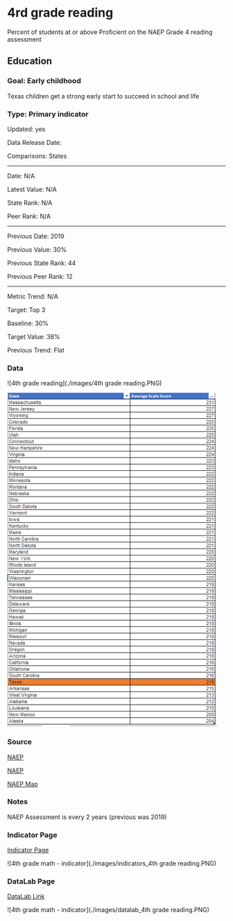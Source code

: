 # 4rd grade reading

Percent of students at or above Proficient on the NAEP Grade 4 reading assessment

## Education

### Goal: Early childhood

Texas children get a strong early start to succeed in school and life

### Type: Primary indicator

Updated: yes

Data Release Date: 

Comparisons: States

----

Date: N/A

Latest Value: N/A

State Rank: N/A

Peer Rank: N/A

----

Previous Date: 2019

Previous Value: 30%

Previous State Rank: 44

Previous Peer Rank: 12

----

Metric Trend: N/A

Target: Top 3

Baseline: 30%

Target Value: 38%

Previous Trend: Flat

<!--### Value

| Year        |  Value      | Rank        | Previous Year| Previous Value| Previous Rank  | Trend | 
| ----------- | ----------- | ----------- | ----------- | ----------- | ----------- | -----------|
|    2019     |    30%      | 42          |      2017   |   29%       |    45       |    up      | 

-->
### Data

![4th grade reading](./images/4th grade reading.PNG)

![4th grade math](./images/tx_4th_grade_reading.PNG)


### Source

[NAEP](https://www.nationsreportcard.gov/profiles/stateprofile?chort=1&sub=RED&sj=AL&sfj=NP&st=AP&year=2019R3)

[NAEP](https://www.nationsreportcard.gov/ndecore/xplore/NDE)

[NAEP Map](https://www.nationsreportcard.gov/reading/states/scores/?grade=4)

### Notes
NAEP Assessment is every 2 years (previous was 2019)


### Indicator Page

[Indicator Page](https://indicators.texas2036.org/indicator/35)

![4th grade math - indicator](./images/indicators_4th grade reading.PNG)


### DataLab Page

[DataLab Link](https://datalab.texas2036.org/igxywpc/national-assessment-of-educational-progress-naep-assessments-of-united-states?accesskey=xojlwjb)

![4th grade math - indicator](./images/datalab_4th grade reading.PNG)
